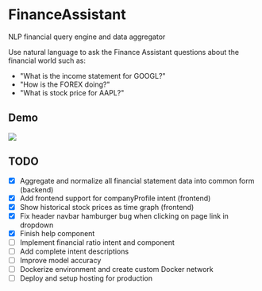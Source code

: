 # FinanceAssistant
NLP financial query engine and data aggregator

Use natural language to ask the Finance Assistant questions about the financial world such as:
- "What is the income statement for GOOGL?"
- "How is the FOREX doing?"
- "What is stock price for AAPL?"

## Demo
![](res/demo.gif)

## TODO
- [X] Aggregate and normalize all financial statement data into common form (backend)
- [X] Add frontend support for companyProfile intent (frontend)
- [X] Show historical stock prices as time graph (frontend)
- [X] Fix header navbar hamburger bug when clicking on page link in dropdown
- [X] Finish help component
- [ ] Implement financial ratio intent and component
- [ ] Add complete intent descriptions
- [ ] Improve model accuracy
- [ ] Dockerize environment and create custom Docker network
- [ ] Deploy and setup hosting for production

